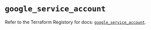 # `google_service_account`

Refer to the Terraform Registory for docs: [`google_service_account`](https://registry.terraform.io/providers/hashicorp/google-beta/4.75.1/docs/resources/google_service_account).
